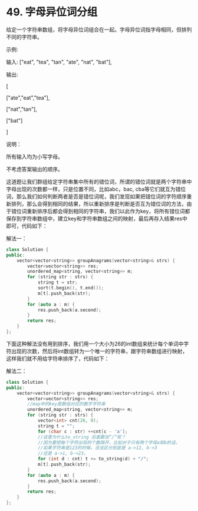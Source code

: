 # 49. 字母异位词分组

给定一个字符串数组，将字母异位词组合在一起。字母异位词指字母相同，但排列不同的字符串。

示例:

输入: ["eat", "tea", "tan", "ate", "nat", "bat"],

输出:

[

  ["ate","eat","tea"],

  ["nat","tan"],

  ["bat"]

]

说明：

所有输入均为小写字母。

不考虑答案输出的顺序。

这道题让我们群组给定字符串集中所有的错位词，所谓的错位词就是两个字符串中字母出现的次数都一样，只是位置不同，比如abc，bac, cba等它们就互为错位词，那么我们如何判断两者是否是错位词呢，我们发现如果把错位词的字符顺序重新排列，那么会得到相同的结果，所以重新排序是判断是否互为错位词的方法，由于错位词重新排序后都会得到相同的字符串，我们以此作为key，将所有错位词都保存到字符串数组中，建立key和字符串数组之间的映射，最后再存入结果res中即可，代码如下：

 

解法一：

```C++
class Solution {
public:
    vector<vector<string>> groupAnagrams(vector<string>& strs) {
        vector<vector<string>> res;
        unordered_map<string, vector<string>> m;
        for (string str : strs) {
            string t = str;
            sort(t.begin(), t.end());
            m[t].push_back(str);
        }
        for (auto a : m) {
            res.push_back(a.second);
        }
        return res;
    }
};
```



下面这种解法没有用到排序，我们用一个大小为26的int数组来统计每个单词中字符出现的次数，然后将int数组转为一个唯一的字符串，跟字符串数组进行映射，这样我们就不用给字符串排序了，代码如下：

 

解法二：

```C++
class Solution {
public:
    vector<vector<string>> groupAnagrams(vector<string>& strs) {
        vector<vector<string>> res;
        //map中的key是数组对应的数字字符串
        unordered_map<string, vector<string>> m;
        for (string str : strs) {
            vector<int> cnt(26, 0);
            string t = "";
            for (char c : str) ++cnt[c - 'a'];
            //这里为什么to_string 后面要加“/”呢？
            //因为要把每个字符出现的个数隔开，比如对于只有两个字母a和b的话，
            //如果字符串是123的时候，没法区分到底是 a->12, b->3 
            //还是 a->1, b->23。
            for (int d : cnt) t += to_string(d) + "/";
            m[t].push_back(str);
        }
        for (auto a : m) {
            res.push_back(a.second);
        }
        return res;
    }
};
```

